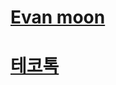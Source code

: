 # [Evan moon](https://evan-moon.github.io/2019/10/27/inheritance-with-prototype/)

# [테코톡](https://youtu.be/RYxgNZW3wl0)
